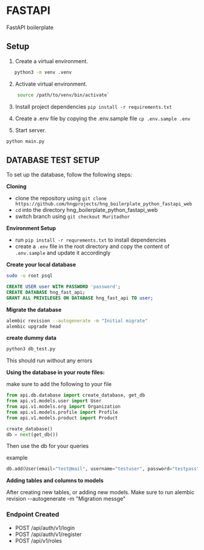 # FASTAPI
FastAPI boilerplate

## Setup

1. Create a virtual environment.
 ```sh
    python3 -m venv .venv
 ```
2. Activate virtual environment.
```sh
    source /path/to/venv/bin/activate`
```
3. Install project dependencies `pip install -r requirements.txt`
4. Create a .env file by copying the .env.sample file
`cp .env.sample .env`

5. Start server.
 ```sh
 python main.py
```

## **DATABASE TEST SETUP**

To set up the database, follow the following steps:

**Cloning**
- clone the repository using `git clone https://github.com/hngprojects/hng_boilerplate_python_fastapi_web`
- `cd` into the directory hng_boilerplate_python_fastapi_web
- switch branch using `git checkout Muritadhor`

**Environment Setup**
- run `pip install -r requrements.txt` to install dependencies
- create a `.env` file in the root directory and copy the content of `.env.sample` and update it accordingly

**Create your local database**
```bash
sudo -u root psql
```
```sql
CREATE USER user WITH PASSWORD 'password';
CREATE DATABASE hng_fast_api;
GRANT ALL PRIVILEGES ON DATABASE hng_fast_api TO user;
```

**Migrate the database**
```bash
alembic revision --autogenerate -m "Initial migrate"
alembic upgrade head
```

**create dummy data**
```bash
python3 db_test.py
```
This should run without any errors

**Using the database in your route files:**

make sure to add the following to your file

```python
from api.db.database import create_database, get_db
from api.v1.models.user import User
from api.v1.models.org import Organization
from api.v1.models.profile import Profile
from api.v1.models.product import Product

create_database()
db = next(get_db())
```
Then use the db for your queries

example
```python
db.add(User(email="test@mail", username="testuser", password="testpass", first_name="John", last_name="Doe"))
```


**Adding tables and columns to models**

After creating new tables, or adding new models. Make sure to run alembic revision --autogenerate -m "Migration messge"

### Endpoint Created
- POST /api/auth/v1/login
- POST /api/auth/v1/register
- POST /api/v1/roles